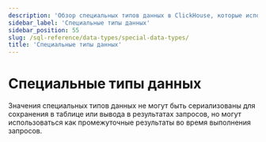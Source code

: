 ```yaml
---
description: 'Обзор специальных типов данных в ClickHouse, которые используются для промежуточных результатов во время выполнения запросов'
sidebar_label: 'Специальные типы данных'
sidebar_position: 55
slug: /sql-reference/data-types/special-data-types/
title: 'Специальные типы данных'
---
```



# Специальные типы данных

Значения специальных типов данных не могут быть сериализованы для сохранения в таблице или вывода в результатах запросов, но могут использоваться как промежуточные результаты во время выполнения запросов.
